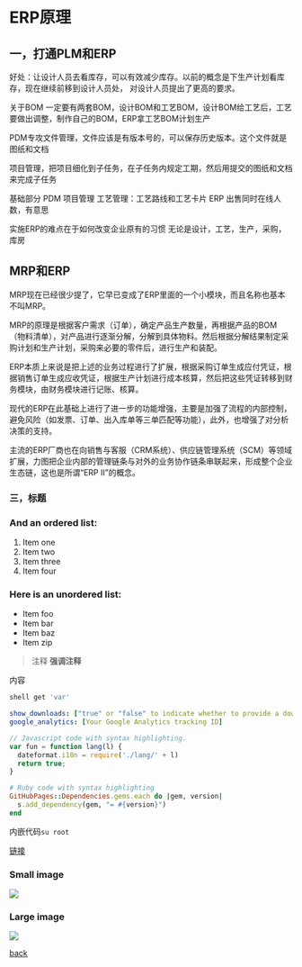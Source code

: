 # ERP原理

## 一，打通PLM和ERP
好处：让设计人员去看库存，可以有效减少库存。以前的概念是下生产计划看库存，现在继续前移到设计人员处，
对设计人员提出了更高的要求。

关于BOM
一定要有两套BOM，设计BOM和工艺BOM，设计BOM给工艺后，工艺要做出调整，制作自己的BOM，ERP拿工艺BOM计划生产

PDM专攻文件管理，文件应该是有版本号的，可以保存历史版本。这个文件就是图纸和文档


项目管理，把项目细化到子任务，在子任务内规定工期，然后用提交的图纸和文档来完成子任务

基础部分
PDM
项目管理
工艺管理：工艺路线和工艺卡片
ERP
出售同时在线人数，有意思

实施ERP的难点在于如何改变企业原有的习惯
无论是设计，工艺，生产，采购，库房

## MRP和ERP
MRP现在已经很少提了，它早已变成了ERP里面的一个小模块，而且名称也基本不叫MRP。

MRP的原理是根据客户需求（订单），确定产品生产数量，再根据产品的BOM（物料清单），对产品进行逐渐分解，分解到具体物料。然后根据分解结果制定采购计划和生产计划，采购来必要的零件后，进行生产和装配。

ERP本质上来说是把上述的业务过程进行了扩展，根据采购订单生成应付凭证，根据销售订单生成应收凭证，根据生产计划进行成本核算，然后把这些凭证转移到财务模块，由财务模块进行记账、核算。

现代的ERP在此基础上进行了进一步的功能增强，主要是加强了流程的内部控制，避免风险（如发票、订单、出入库单等三单匹配等功能），此外，也增强了对分析决策的支持。

主流的ERP厂商也在向销售与客服（CRM系统）、供应链管理系统（SCM）等领域扩展，力图把企业内部的管理链条与对外的业务协作链条串联起来，形成整个企业生态链，这也是所谓“ERP II”的概念。


### 三，标题

### And an ordered list:
1.  Item one
1.  Item two
1.  Item three
1.  Item four

### Here is an unordered list:
*   Item foo
*   Item bar
*   Item baz
*   Item zip

> 注释
> **强调注释**

内容

```sh
shell get 'var'
```

```yml
show_downloads: ["true" or "false" to indicate whether to provide a download URL]
google_analytics: [Your Google Analytics tracking ID]
```

```js
// Javascript code with syntax highlighting.
var fun = function lang(l) {
  dateformat.i18n = require('./lang/' + l)
  return true;
}
```

```ruby
# Ruby code with syntax highlighting
GitHubPages::Dependencies.gems.each do |gem, version|
  s.add_dependency(gem, "= #{version}")
end
```

内嵌代码`su root`

[链接](http://123.com/art/abc.htm)

### Small image

![](https://assets-cdn.github.com/images/icons/emoji/octocat.png)

### Large image

![](https://guides.github.com/activities/hello-world/branching.png)

[back](../)

